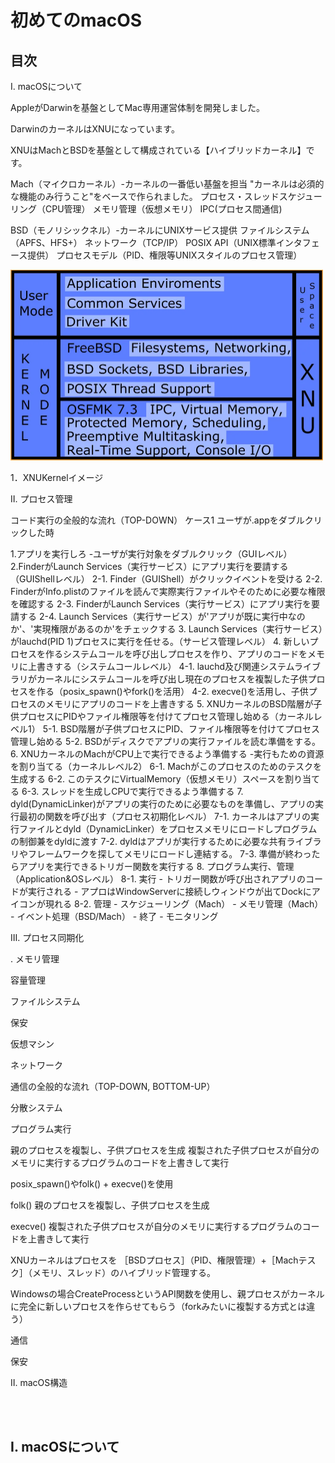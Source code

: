 # 初めてのmacOS

## 目次

Ⅰ. macOSについて

AppleがDarwinを基盤としてMac専用運営体制を開発しました。

DarwinのカーネルはXNUになっています。

XNUはMachとBSDを基盤として構成されている【ハイブリッドカーネル】です。

Mach（マイクロカーネル）-カーネルの一番低い基盤を担当
"カーネルは必須的な機能のみ行うこと"をベースで作られました。
プロセス・スレッドスケジューリング（CPU管理）
メモリ管理（仮想メモリ）
IPC(プロセス間通信)

BSD（モノリシックネル）-カーネルにUNIXサービス提供
ファイルシステム（APFS、HFS+）
ネットワーク（TCP/IP）
POSIX API（UNIX標準インタフェース提供）
プロセスモデル（PID、権限等UNIXスタイルのプロセス管理）

<img alt="XNUKernel-Architecture-img" src="/OS/images/XNUKernelArchitecture.webp" width="500" height="305">

1．XNUKernelイメージ

Ⅱ. プロセス管理

コード実行の全般的な流れ（TOP-DOWN）
ケース1
ユーザが.appをダブルクリックした時

1.アプリを実行しろ -ユーザが実行対象をダブルクリック（GUIレベル）
2.FinderがLaunch Services（実行サービス）にアプリ実行を要請する（GUIShellレベル）
    2-1. Finder（GUIShell）がクリックイベントを受ける
    2-2. FinderがInfo.plistのファイルを読んで実際実行ファイルやそのために必要な権限を確認する
    2-3. FinderがLaunch Services（実行サービス）にアプリ実行を要請する
    2-4. Launch Services（実行サービス）が'アプリが既に実行中なのか'、'実現権限があるのか'をチェックする
3. Launch Services（実行サービス）がlauchd(PID 1)プロセスに実行を任せる。（サービス管理レベル）
4. 新しいプロセスを作るシステムコールを呼び出しプロセスを作り、アプリのコードをメモリに上書きする（システムコールレベル）
    4-1. lauchd及び関連システムライブラリがカーネルにシステムコールを呼び出し現在のプロセスを複製した子供プロセスを作る（posix_spawn()やfork()を活用）
    4-2. execve()を活用し、子供プロセスのメモリにアプリのコードを上書きする
5. XNUカーネルのBSD階層が子供プロセスにPIDやファイル権限等を付けてプロセス管理し始める（カーネルレベル1）
    5-1. BSD階層が子供プロセスにPID、ファイル権限等を付けてプロセス管理し始める
    5-2. BSDがディスクでアプリの実行ファイルを読む準備をする。
6. XNUカーネルのMachがCPU上で実行できるよう準備する -実行もための資源を割り当てる（カーネルレベル2）
    6-1. Machがこのプロセスのためのテスクを生成する
    6-2. このテスクにVirtualMemory（仮想メモリ）スペースを割り当てる
    6-3. スレッドを生成しCPUで実行できるよう準備する
7. dyld(DynamicLinker)がアプリの実行のために必要なものを準備し、アプリの実行最初の関数を呼び出す（プロセス初期化レベル）
    7-1. カーネルはアプリの実行ファイルとdyld（DynamicLinker）をプロセスメモリにロードしプログラムの制御兼をdyldに渡す
    7-2. dyldはアプリが実行するために必要な共有ライブラリやフレームワークを探してメモリにロードし連結する。
    7-3. 準備が終わったらアプリを実行できるトリガー関数を実行する
8. プログラム実行、管理（Application&OSレベル）
    8-1. 実行
        - トリガー関数が呼び出されアプリのコードが実行される
        - アプロはWindowServerに接続しウィンドウが出てDockにアイコンが現れる
    8-2. 管理
        - スケジューリング（Mach）
        - メモリ管理（Mach）
        - イベント処理（BSD/Mach）
        - 終了
        - モニタリング

Ⅲ. プロセス同期化

. メモリ管理

容量管理

ファイルシステム

保安

仮想マシン

ネットワーク

通信の全般的な流れ（TOP-DOWN, BOTTOM-UP）

分散システム




プログラム実行

親のプロセスを複製し、子供プロセスを生成
複製された子供プロセスが自分のメモリに実行するプログラムのコードを上書きして実行

posix_spawn()やfolk() + execve()を使用

folk()
親のプロセスを複製し、子供プロセスを生成

execve()
複製された子供プロセスが自分のメモリに実行するプログラムのコードを上書きして実行

XNUカーネルはプロセスを
［BSDプロセス］（PID、権限管理）+［Machテスク］（メモリ、スレッド）のハイブリッド管理する。

Windowsの場合CreateProcessというAPI関数を使用し、親プロセスがカーネルに完全に新しいプロセスを作らせてもらう（forkみたいに複製する方式とは違う）

通信


保安



Ⅱ. macOS構造

</br>
</br>

## Ⅰ. macOSについて


